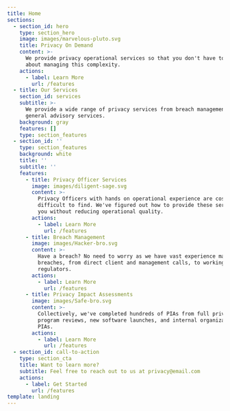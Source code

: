 ```yaml
---
title: Home
sections:
  - section_id: hero
    type: section_hero
    image: images/marvelous-pluto.svg
    title: Privacy On Demand
    content: >-
      We provide privacy operational services so that you don't have to worry
      about managing this complexity.
    actions:
      - label: Learn More
        url: /features
  - title: Our Services
    section_id: services
    subtitle: >-
      We provide a wide range of privacy services from breach management to
      general advisory services.
    background: gray
    features: []
    type: section_features
  - section_id: ''
    type: section_features
    background: white
    title: ''
    subtitle: ''
    features:
      - title: Privacy Officer Services
        image: images/diligent-sage.svg
        content: >-
          Privacy Officers with hands on operational experience are costly and
          difficult to find. We've figured out how to provide these services to
          you without reducing operational quality.
        actions:
          - label: Learn More
            url: /features
      - title: Breach Management
        image: images/Hacker-bro.svg
        content: >-
          Have a breach? No need to worry as we have vast experience managing
          breaches, from direct client and management calls, to working with the
          regulators.
        actions:
          - label: Learn More
            url: /features
      - title: Privacy Impact Assessments
        image: images/Safe-bro.svg
        content: >-
          Collectively, we've completed hundreds of PIAs from full privacy
          program reviews, new software launches, and internal organizational
          PIAs.
        actions:
          - label: Learn More
            url: /features
  - section_id: call-to-action
    type: section_cta
    title: Want to learn more?
    subtitle: Feel free to reach out to us at privacy@email.com
    actions:
      - label: Get Started
        url: /features
template: landing
---
```

